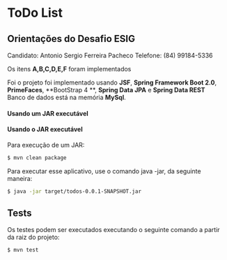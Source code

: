 #  ToDo List 

## Orientações do Desafio ESIG 

Candidato: Antonio Sergio Ferreira Pacheco 
Telefone: (84) 99184-5336 

Os itens **A,B,C,D,E,F** foram implementados

Foi o projeto foi implementado usando **JSF**, **Spring Framework Boot 2.0**, **PrimeFaces**, **BootStrap 4 **, **Spring Data JPA** e **Spring Data REST**  
Banco de dados está na memória **MySql**.


#### Usando um JAR executável 

#### Usando o JAR executável

Para execução de um JAR:

```bash
$ mvn clean package
``` 

Para executar esse aplicativo, use o comando java -jar, da seguinte maneira:

```bash
$ java -jar target/todos-0.0.1-SNAPSHOT.jar
```


## Tests

Os testes podem ser executados executando o seguinte comando a partir da raiz do projeto:

```bash
$ mvn test


